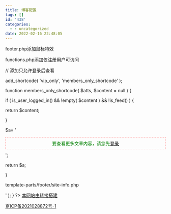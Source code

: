 ```yaml
---
title: 博客配置
tags: []
id: '438'
categories:
  - - uncategorized
date: 2022-02-16 22:48:05
---
```


footer.php添加鼠标特效

<!-- 首先导入jq插件 -->
<script src="http://startpage.zhuanjie.ltd/jquery-1.9.1.min.js"></script>

<script type="text/javascript">
     /\* 鼠标点击特效 \*/
 
     jQuery(function () {
        $("html").click(function(e) {
            var a\_idx = Math.floor((Math.random() \* 26));
            var a = new Array(
                "乐观", "❤", "积极", "向上", "自由", "正能量", "(\*^▽^\*)", "元气满满", "开心", "快乐",
                 "善良", "可爱", "暴富", "暴瘦", "❤","富强", "民主", "文明", "和谐", "自由", "平等",
                 "公正" ,"法治", "爱国", "敬业", "诚信", "友善"
                 );
            var color1 = Math.floor((Math.random() \* 255));
            var color2 = Math.floor((Math.random() \* 255));
            var color3 = Math.floor((Math.random() \* 255));
 
            var $i = $("<span />").text(a\[a\_idx\]);
            a\_idx = (a\_idx + 1) % a.length;
            var x = e.pageX,
                y = e.pageY;
            $i.css({　　　　　　
                "z-index": 9999999999999 ,
                "top": y - 20,
                "left": x,
                "position": "absolute",
                "font-family":"mmm",
                "fontSize":Math.floor((Math.random() \* 22)+15),
                "font-weight": "bold",
                "color": "rgb("+color1+","+color2+","+color3+")",
                "-webkit-user-select":"none",
                "-moz-user-select":"none",
                "-ms-user-select":"none",
                "user-select":"none",
            });
            $("body").append($i);
            $i.animate({
                    "top": y - 200,
                    "opacity": 0
                },
                1000,
                function() {
                    $i.remove();
                });
        });
    });
</script>

functions.php添加仅注册用户可访问

// 添加只允许登录后查看
 
add\_shortcode( 'vip\_only', 'members\_only\_shortcode' );
 
function members\_only\_shortcode( $atts, $content = null ) {
 
if ( is\_user\_logged\_in() && !empty( $content ) && !is\_feed() )    {
 
return $content;
 
}
 
$a= '<center><span>
<div style="text-align:center;border:1px dashed #FF9A9A;padding:8px;margin:10px auto;color:green;">要查看更多文章内容，请您先<a href="http://blog.zhuanjie.ltd/login/" target="\_blank">登录</a>
</div>
</span></center>';
 
return $a;
 
}

template-parts/footer/site-info.php

<div class="site-info">
<?php
if ( function\_exists( 'the\_privacy\_policy\_link' ) ) {
the\_privacy\_policy\_link( '', '<span role="separator" aria-hidden="true"></span>' );
}
?>
<a class="message" href="http://startpage.zhuanjie.ltd/" target="\_blank">本网站由转接搭建</a>
<br/>
<a class="icp" href="https://beian.miit.gov.cn/" target="\_blank">

京ICP备2021028872号-1
</a>
</div><!-- .site-info -->
